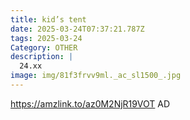 ```yaml
---
title: kid’s tent
date: 2025-03-24T07:37:21.787Z
tags: 2025-03-24
Category: OTHER
description: |
  24.xx
image: img/81f3frvv9ml._ac_sl1500_.jpg
---
```

https://amzlink.to/az0M2NjR19VOT
AD